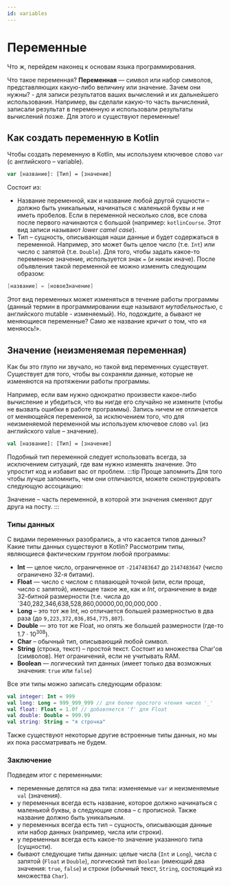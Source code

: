 ```yaml
---
id: variables
---
```

# Переменные
Что ж, перейдем наконец к основам языка программирования.

Что такое переменная? **Переменная** — символ или набор символов, представляющих какую-либо величину или значение.
Зачем они нужны? - для записи результатов ваших вычислений и их дальнейшего использования.
Например, вы сделали какую-то часть вычислений, записали результат в переменную и использовали результаты вычислений позже.
Для этого и существуют переменные!
## Как создать переменную в Kotlin
Чтобы создать переменную в Kotlin, мы используем ключевое слово `var` (с английского – variable).
```kotlin
var [название]: [Тип] = [значение]
```
Состоит из:
* Название переменной, как и название любой другой сущности – должно быть уникальным, начинаться с маленькой буквы и не иметь пробелов.
Если в переменной несколько слов, все слова после первого начинаются с большой (например: `kotlinCourse`. Этот вид записи называют *lower camel case*).
* Тип – сущность, описывающая наши данные и будет содержаться в переменной. Например, это может быть целое число (т.е. `Int`) или число с запятой (т.е. `Double`).
  Для того, чтобы задать какое-то переменное значение, используется знак `=` (и никак иначе).
  После объявления такой переменной ее можно изменить следующим образом:
```kotlin
[название] = [новоеЗначение]
```
Этот вид переменных может изменяться в течение работы программы (данный термин в программировании еще называют *мутабельностью*, с английского mutable - изменяемый).
Но, подождите, а бывают не меняющиеся переменные? Само же название кричит о том, что «я меняюсь!».
## Значение (неизменяемая переменная)
Как бы это глупо ни звучало, но такой вид переменных существует.
Существует для того, чтобы вы сохраняли данные, которые не изменяются на протяжении работы программы.

Например, если вам нужно однократно произвести какое-либо вычисление и убедиться, что вы нигде его случайно не измените (чтобы не вызвать ошибки в работе программы).
Запись ничем не отличается от меняющейся переменной, за исключением того, что для неизменяемой переменной мы используем ключевое слово `val` (из английского value – значение).
```kotlin
val [название]: [Тип] = [значение]
```
Подобный тип переменной следует использовать всегда, за исключением ситуаций, где вам нужно изменять значение. Это упростит код и избавит вас от проблем.
:::tip Проще запомнить
Для того чтобы лучше запомнить, чем они отличаются, можете сконструировать следующую ассоциацию:

Значение – часть переменной, в которой эти значения сменяют друг друга на посту.
:::
### Типы данных
С видами переменных разобрались, а что касается типов данных? Какие типы данных существуют в Kotlin? Рассмотрим типы, являющиеся фактическим грунтом любой программы:
- **Int** — целое число, ограниченное от `-2147483647` до `2147483647` (число ограничено 32-я битами).
- **Float** — число с числом с плавающей точкой (или, если проще, число с запятой), имеющее такое же, как и *Int*, ограничение в виде 32-битной размерности (т.е. числа до `340,282,346,638,528,860,00000,00,00,000,000 .
- **Long** – это тот же Int, но отличается большей размерностью в два раза (до `9,223,372,036,854,775,807`).
- **Double** — это тот же Float, но опять же большей размерности (где-то $1.7 \cdot 10^{308}$).
- **Char** – обычный тип, описывающий любой символ.
- **String** (строка, текст) – простой текст. Состоит из множества Char'ов (символов). Нет ограничений, если не учитывать RAM.
- **Boolean** — логический тип данных (имеет только два возможных значения: `true` или `false`)

Все эти типы можно записать следующим образом:
```kotlin
val integer: Int = 999
val long: Long = 999_999_999 // для более простого чтения чисел '_'
val float: Float = 1.0f // добавляется 'f' для Float
val double: Double = 999.99
val string: String = "я строчка"
```
Также существуют некоторые другие встроенные типы данных, но мы их пока рассматривать не будем.
### Заключение
Подведем итог с переменными:
- переменные делятся на два типа: изменяемые `var` и неизменяемые `val` (значения).
- у переменных всегда есть название, которое должно начинаться с маленькой буквы, а следующие слова – с прописной. Также название должно быть уникальным.
- у переменных всегда есть тип – сущность, описывающая данные или набор данных (например, числа или строки).
- у переменных всегда есть какое-то значение указанного типа (сущности).
- бывают следующие типы данных: целые числа (`Int` и `Long`), числа с запятой (`Float` и `Double`), логический тип `Boolean`
(имеющий два значения: `true`, `false`) и строки (обычный текст, `String`, состоящий из множества `Char`).